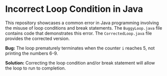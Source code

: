 # Incorrect Loop Condition in Java

This repository showcases a common error in Java programming involving the misuse of loop conditions and break statements.  The `BuggyLoop.java` file contains code that demonstrates this error. The `CorrectedLoop.java` file provides the corrected version.

**Bug:** The loop prematurely terminates when the counter `i` reaches 5, not printing the numbers 6-9.

**Solution:** Correcting the loop condition and/or break statement will allow the loop to run to completion.